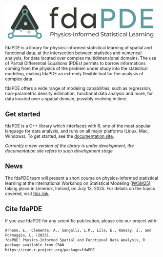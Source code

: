<p align="center">
  <img src="fdaPDE_light.png" />
</p>

fdaPDE is a library for physics-informed statistical learning of spatial and functional data, at the intersection between statistics and numerical analysis, for data located over complex multidimensional domains. The use of Partial Differential Equations (PDEs) permits to borrow informations coming from the physics of the problem under study into the statistical modeling, making fdaPDE an extremly flexible tool for the analysis of complex data.

fdaPDE offers a wide range of modeling capabilities, such as regression, non-parametric density estimation, functional data analysis and more, for data located over a spatial domain, possibly evolving in time.

## Get started

fdaPDE is a C++ library which interfaces with R, one of the most popular language for data analysis, and runs on all major platforms (Linux, Mac, Windows). To get started, see the [documentation site](https://fdapde.github.io/). 

_Currently a new version of the library is under development, the documentation site refers to such development stage_

## News

The fdaPDE team will present a short course on physics-informed statistical learning at the International Workshop on Statistical Modeling ([IWSM25](https://iwsm2025.ie/)), taking place in Limerick, Ireland, on July 13, 2025. For details on the topics covered, visit [this link](https://iwsm2025.ie/programme/short-course/).

## Cite fdaPDE

If you use fdaPDE for any scientific publication, please cite our project with:

```
Arnone, E., Clemente, A., Sangalli, L.M., Lila, E., Ramsay, J., and Formaggia, L. (2023),
fdaPDE: Physics-Informed Spatial and Functional Data Analysis, R package available from CRAN
https://cran.r-project.org/package=fdaPDE
```
